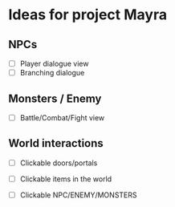 # Ideas for project Mayra

## NPCs
- [ ] Player dialogue view
- [ ] Branching dialogue

## Monsters / Enemy
- [ ] Battle/Combat/Fight view

## World interactions
- [ ] Clickable doors/portals
- [ ] Clickable items in the world
- [ ] Clickable NPC/ENEMY/MONSTERS
 